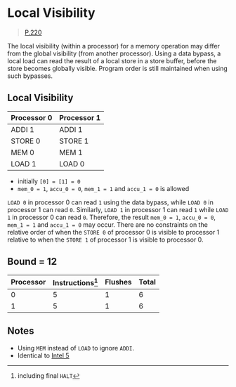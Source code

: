 # Local Visibility

> [P.220](https://www.amd.com/system/files/TechDocs/24593.pdf#page=220)

The local visibility (within a processor) for a memory operation may differ from the global visibility (from another processor).
Using a data bypass, a local load can read the result of a local store in a store buffer, before the store becomes globally visible.
Program order is still maintained when using such bypasses.

## Local Visibility

| Processor 0 | Processor 1 |
| ----------- | ----------- |
| ADDI 1      | ADDI 1      |
| STORE 0     | STORE 1     |
| MEM 0       | MEM 1       |
| LOAD 1      | LOAD 0      |

* initially `[0] = [1] = 0`
* `mem_0 = 1`, `accu_0 = 0`, `mem_1 = 1` and `accu_1 = 0` is allowed

`LOAD 0` in processor 0 can read `1` using the data bypass, while `LOAD 0` in processor 1 can read `0`.
Similarly, `LOAD 1` in processor 1 can read `1` while `LOAD 1` in processor 0 can read `0`.
Therefore, the result `mem_0 = 1`, `accu_0 = 0`, `mem_1 = 1` and `accu_1 = 0` may occur.
There are no constraints on the relative order of when the `STORE 0` of processor 0 is visible to processor 1 relative to when the `STORE 1` of processor 1 is visible to processor 0.

## Bound = 12

| Processor | Instructions[^1]  | Flushes | Total |
| --------- | ----------------  | ------- | ----- |
| 0         | 5                 | 1       | 6     |
| 1         | 5                 | 1       | 6     |

[^1]: including final `HALT`

## Notes

* Using `MEM` instead of `LOAD` to ignore `ADDI`.
* Identical to [Intel 5](../../intel/5)
